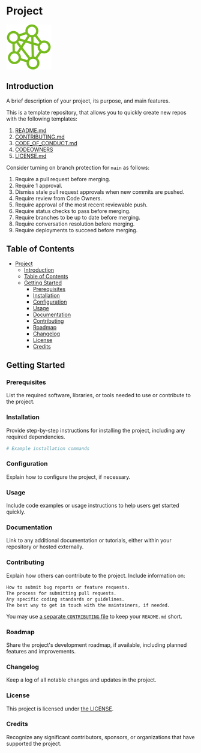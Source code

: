 # Project<!-- Project Title -->

<!-- Find and replace elements that start with '<!--' and remove this line -->

![Project Logo](project-logo.png)

## Introduction

A brief description of your project, its purpose, and main features.

This is a template repository, that allows you to quickly create new repos with the following templates:
1. [README.md](README.md)
2. [CONTRIBUTING.md](CONTRIBUTING.md)
3. [CODE_OF_CONDUCT.md](CODE_OF_CONDUCT.md)
4. [CODEOWNERS](CODEOWNERS)
5. [LICENSE.md](LICENSE.md)

Consider turning on branch protection for `main` as follows:
1. Require a pull request before merging.
  1. Require 1 approval.
  2. Dismiss stale pull request approvals when new commits are pushed.
  3. Require review from Code Owners.
  4. Require approval of the most recent reviewable push.
2. Require status checks to pass before merging.
3. Require branches to be up to date before merging.
4. Require conversation resolution before merging.
5. Require deployments to succeed before merging.

## Table of Contents

- [Project](#project)
  - [Introduction](#introduction)
  - [Table of Contents](#table-of-contents)
  - [Getting Started](#getting-started)
    - [Prerequisites](#prerequisites)
    - [Installation](#installation)
    - [Configuration](#configuration)
    - [Usage](#usage)
    - [Documentation](#documentation)
    - [Contributing](#contributing)
    - [Roadmap](#roadmap)
    - [Changelog](#changelog)
    - [License](#license)
    - [Credits](#credits)

## Getting Started

### Prerequisites

List the required software, libraries, or tools needed to use or contribute to the project.

### Installation

Provide step-by-step instructions for installing the project, including any required dependencies.

```bash
# Example installation commands
```

### Configuration

Explain how to configure the project, if necessary.

### Usage

Include code examples or usage instructions to help users get started quickly.

### Documentation

Link to any additional documentation or tutorials, either within your repository or hosted externally.

### Contributing

Explain how others can contribute to the project. Include information on:

    How to submit bug reports or feature requests.
    The process for submitting pull requests.
    Any specific coding standards or guidelines.
    The best way to get in touch with the maintainers, if needed.
    
You may use [a separate `CONTRIBUTING` file](CONTRIBUTING.md) to keep your `README.md` short.

### Roadmap

Share the project's development roadmap, if available, including planned features and improvements.

### Changelog

Keep a log of all notable changes and updates in the project.

### License

This project is licensed under <!-- update the license name --> [the LICENSE](LICENSE.md).

### Credits

Recognize any significant contributors, sponsors, or organizations that have supported the project.
